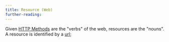 ```yaml
---
title: Resource (Web)
further-reading:
---
```



Given [HTTP Methods](/http-methods) are the "verbs" of the web,
resources are the "nouns". A resource is identified by a
[url](/url-uniform-resource-locator);
